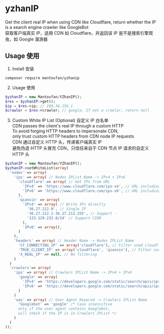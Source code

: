 # yzhanIP
Get the client real IP when using CDN like Cloudflare, return whether the IP is a search engine crawler like GoogleBot   
获取客户端真实 IP，适用 CDN 如 Cloudflare，并返回该 IP 是不是搜索引擎爬虫，如 Google 漫游器  

## Usage 使用
1. Install 安装
```shell
composer require mantoufan/yzhanip
```
2. Usage 使用
```php
$yzhanIP = new Mantoufan/YZhanIP();
$res = $yzhanIP->get();
$ip = $res->ip; // 199.36.156.1 
$crawler = $res->crawler; // google, If not a crawler, return null
```
3. Custom White IP List (Optional) 自定义 IP 白名单  
CDN passes the client's real IP through a custom HTTP   
To avoid forging HTTP headers to impersonate CDN,  
only trust custom HTTP headers from CDN node IP requests  
CDN 通过自定义 HTTP 头，传递客户端真实 IP  
避免伪造 HTTP 头冒充 CDN，只信任来自于 CDN 节点 IP 请求的自定义 HTTP 头  
```php
$yzhanIP = new Mantoufan/YZhanIP();
$yzhanIP->setWhiteList(array(
  'nodes' => array(  
    'ips' => array( // Nodes IPList Name -> IPv4 + IPv6
      'cloudflare' => array( // Get IPs from URL
        'IPv4' => 'https://www.cloudflare.com/ips-v4', // URL including IPv4, such as CDN node IP
        'IPv6' => 'https://www.cloudflare.com/ips-v6', // URL including IPv6, such as CDN node IP
      ),
      'qianxin' => array(
        'IPv4' => array( // Write IPs directly
          '36.27.212.0', // Single IP
          '36.27.212.1-36.27.212.255', // Support - 
          '123.129.232.0/24' // Support CIDR
        ),
        'IPv6' => array(),
      )
    ),
    'headers' => array( // Header Name -> Nodes IPList Name
      'CF_CONNECTING_IP' => array('cloudflare'), // Filter used cloudflare
      'TRUE_CLIENT_IP' => array('cloudflare', 'qianxin'), // Filter used cloudflare or qianxin
      'X_REAL_IP' => null, // No filtering
    )
  )
  'crawlers'=> array(
    'ips' => array( // Crawlers IPList Name -> IPv4 + IPv6
      'google' => array(
        'IPv4' => 'https://developers.google.com/static/search/apis/ipranges/googlebot.json',
        'IPv6' => 'https://developers.google.com/static/search/apis/ipranges/googlebot.json',
      )
    )
    'uas' => array( // User Agent Keywrod -> Crawlers IPList Name
      'Googlebot' => 'google' /* Case insensitive
      only if the user agent contains Googlebot,
      will check if the IP is in Crawlers IPList */
    )
  )
));
```